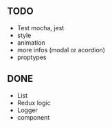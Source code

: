
## TODO
 - Test mocha, jest
 - style
 - animation
 - more infos (modal or acordion)
 - proptypes

## DONE
 - List
 - Redux logic
 - Logger
 - component 